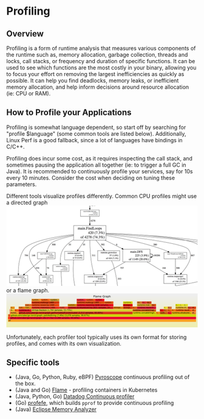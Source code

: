 # Profiling

## Overview

Profiling is a form of runtime analysis that measures various components of the runtime such as, memory allocation, garbage collection, threads and locks, call stacks, or frequency and duration of specific functions. It can be used to see which functions are the most costly in your binary, allowing you to focus your effort on removing the largest inefficiencies as quickly as possible. It can help you find deadlocks, memory leaks, or inefficient memory allocation, and help inform decisions around resource allocation (ie: CPU or RAM).

## How to Profile your Applications

Profiling is somewhat language dependent, so start off by searching for "profile $language" (some common tools are listed below). Additionally, Linux Perf is a good fallback, since a lot of languages have bindings in C/C++.

Profiling does incur some cost, as it requires inspecting the call stack, and sometimes pausing the application all together (ie: to trigger a full GC in Java). It is recommended to continuously profile your services, say for 10s every 10 minutes. Consider the cost when deciding on tuning these parameters.

Different tools visualize profiles differently. Common CPU profiles might use a directed graph ![graph](images/pprof_dot.png) or a flame graph. ![flame](images/flame.png)

Unfortunately, each profiler tool typically uses its own format for storing profiles, and comes with its own visualization.

## Specific tools

- (Java, Go, Python, Ruby, eBPF) [Pyroscope](https://github.com/pyroscope-io/pyroscope) continuous profiling out of the box.
- (Java and Go) [Flame](https://github.com/VerizonMedia/kubectl-flame) - profiling containers in Kubernetes
- (Java, Python, Go) [Datadog Continuous profiler](https://www.datadoghq.com/product/code-profiling/)
- (Go) [profefe](https://github.com/profefe/profefe), which builds `pprof` to provide continuous profiling
- (Java) [Eclipse Memory Analyzer](https://eclipse.dev/mat/)
